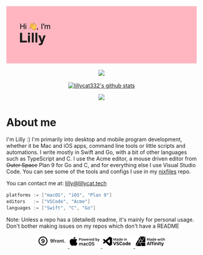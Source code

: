 <img src="header.png">


<p align="center">
  <img src="http://github-readme-streak-stats.herokuapp.com?user=lillycat332&theme=tokyonight_duo&hide_border=true&date_format=j%2Fn%5B%2FY%5D&background=FFB6C1&sideNums=000000&ring=000000&fire=4E4E4E&currStreakNum=000000&currStreakLabel=000000&sideLabels=000000&dates=4E4E4E&border=DD2727">
</p>
<p align="center">
  <a href="https://github.com/lillycat332">
    <img src="https://github-readme-stats.vercel.app/api?username=lillycat332&hide_border=true&show_icons=true&border_radius=10px&bg_color=ffb6c1&title_color=000000&text_color=000000&icon_color=000000&include_all_commits=true&count_private=true" alt="lillycat332's github stats">
  </a>
</p>
<p align="center">
  <img src="https://github-readme-stats.vercel.app/api/top-langs/?username=lillycat332&langs-count=10&layout=compact&hide_border=true&show_icons=true&border_radius=10px&bg_color=ffb6c1&title_color=000000&text_color=000000&icon_color=000000">
</p>

# About me
I'm Lilly :)
I'm primarily into desktop and mobile program development, whether it be Mac and iOS apps, command line tools or little scripts and automations.
I write mostly in Swift and Go, with a bit of other languages such as TypeScript and C.
I use the Acme editor, a mouse driven editor from ~~Outer Space~~ Plan 9 for Go and C, and for everything else I use Visual Studio Code. You can see some of the tools and configs I use in my [nixfiles](https://github.com/lillycat332/nixfiles) repo.

You can contact me at: lilly@lillycat.tech

```go
platforms := ["macOS", "iOS", "Plan 9"]
editors   := ["VSCode", "Acme"]
languages := ["Swift", "C", "Go"]
```

<p3 align="center">Note: Unless a repo has a (detailed) readme, it's mainly for personal usage. Don't bother making issues on my repos which don't have a README</p3>

<p align="center">
  <a href="https://9front.org">
    <img src="9front.png">
  </a>
  <a href="https://apple.com/macos">
    <img src="macOSnew.png">
  </a>
  <a href="https://code.visualstudio.com">
    <img src="vscnew.png">
  </a>
  <a href="https://affinity.serif.com/en-gb/">
    <img src="Affinity.png">
  </a>
</p>
